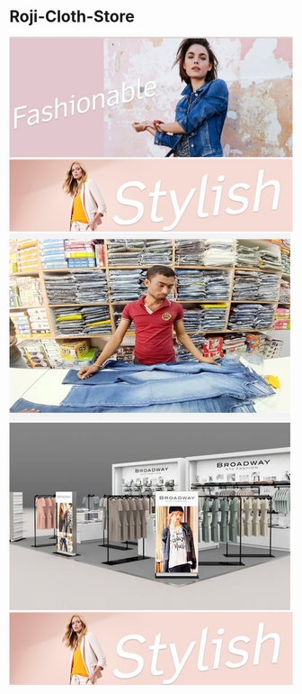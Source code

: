# Roji-Cloth-Store
![](images/a.jpg)
![](images/aa.jpg)
![](images/amd.jpg)
![](images/abc1.jpg)
![](images/aa.jpg)


